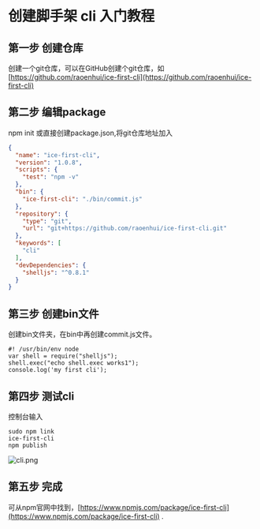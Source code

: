 # 创建脚手架 cli 入门教程

## 第一步 创建仓库

创建一个git仓库，可以在GitHub创建个git仓库，如[https://github.com/raoenhui/ice-first-cli](https://github.com/raoenhui/ice-first-cli)

## 第二步 编辑package

npm init 或直接创建package.json,将git仓库地址加入

``` json
{
  "name": "ice-first-cli",
  "version": "1.0.8",
  "scripts": {
    "test": "npm -v"
  },
  "bin": {
    "ice-first-cli": "./bin/commit.js"
  },
  "repository": {
    "type": "git",
    "url": "git+https://github.com/raoenhui/ice-first-cli.git"
  },
  "keywords": [
    "cli"
  ],
  "devDependencies": {
    "shelljs": "^0.8.1"
  }
}
```

## 第三步 创建bin文件

创建bin文件夹，在bin中再创建commit.js文件。
```
#! /usr/bin/env node
var shell = require("shelljs");
shell.exec("echo shell.exec works1");
console.log('my first cli');     
```

## 第四步 测试cli

控制台输入
```
sudo npm link
ice-first-cli
npm publish
```
![cli.png](http://upload-images.jianshu.io/upload_images/9902136-732fa32306001121.png?imageMogr2/auto-orient/strip%7CimageView2/2/w/1240)

## 第五步 完成

可从npm官网中找到，[https://www.npmjs.com/package/ice-first-cli](https://www.npmjs.com/package/ice-first-cli) .

